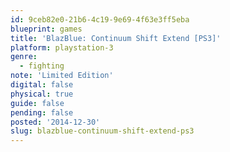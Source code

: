 ```yaml
---
id: 9ceb82e0-21b6-4c19-9e69-4f63e3ff5eba
blueprint: games
title: 'BlazBlue: Continuum Shift Extend [PS3]'
platform: playstation-3
genre:
  - fighting
note: 'Limited Edition'
digital: false
physical: true
guide: false
pending: false
posted: '2014-12-30'
slug: blazblue-continuum-shift-extend-ps3
---
```

